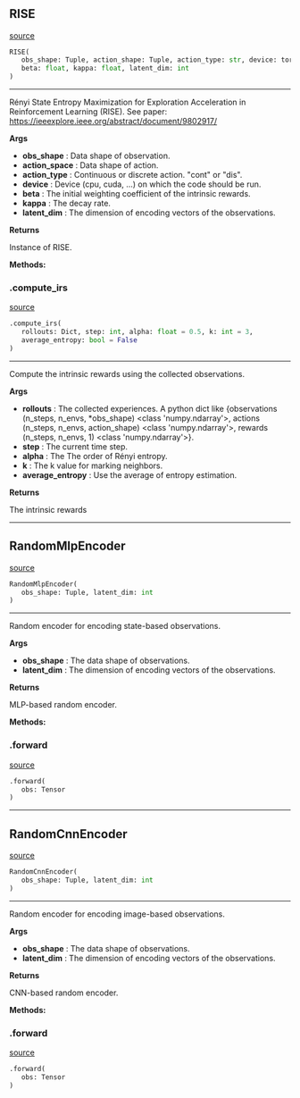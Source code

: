 #


## RISE
[source](https://github.com/RLE-Foundation/Hsuanwu/blob/main/hsuanwu/xplore/reward/rise.py/#L74)
```python 
RISE(
   obs_shape: Tuple, action_shape: Tuple, action_type: str, device: torch.device,
   beta: float, kappa: float, latent_dim: int
)
```


---
Rényi State Entropy Maximization for Exploration Acceleration in Reinforcement Learning (RISE).
See paper: https://ieeexplore.ieee.org/abstract/document/9802917/


**Args**

* **obs_shape**  : Data shape of observation.
* **action_space**  : Data shape of action.
* **action_type**  : Continuous or discrete action. "cont" or "dis".
* **device**  : Device (cpu, cuda, ...) on which the code should be run.
* **beta**  : The initial weighting coefficient of the intrinsic rewards.
* **kappa**  : The decay rate.
* **latent_dim**  : The dimension of encoding vectors of the observations.


**Returns**

Instance of RISE.


**Methods:**


### .compute_irs
[source](https://github.com/RLE-Foundation/Hsuanwu/blob/main/hsuanwu/xplore/reward/rise.py/#L118)
```python
.compute_irs(
   rollouts: Dict, step: int, alpha: float = 0.5, k: int = 3,
   average_entropy: bool = False
)
```

---
Compute the intrinsic rewards using the collected observations.


**Args**

* **rollouts**  : The collected experiences. A python dict like
    {observations (n_steps, n_envs, *obs_shape) <class 'numpy.ndarray'>,
    actions (n_steps, n_envs, action_shape) <class 'numpy.ndarray'>,
    rewards (n_steps, n_envs, 1) <class 'numpy.ndarray'>}.
* **step**  : The current time step.
* **alpha**  : The The order of Rényi entropy.
* **k**  : The k value for marking neighbors.
* **average_entropy**  : Use the average of entropy estimation.


**Returns**

The intrinsic rewards

----


## RandomMlpEncoder
[source](https://github.com/RLE-Foundation/Hsuanwu/blob/main/hsuanwu/xplore/reward/rise.py/#L48)
```python 
RandomMlpEncoder(
   obs_shape: Tuple, latent_dim: int
)
```


---
Random encoder for encoding state-based observations.


**Args**

* **obs_shape**  : The data shape of observations.
* **latent_dim**  : The dimension of encoding vectors of the observations.


**Returns**

MLP-based random encoder.


**Methods:**


### .forward
[source](https://github.com/RLE-Foundation/Hsuanwu/blob/main/hsuanwu/xplore/reward/rise.py/#L70)
```python
.forward(
   obs: Tensor
)
```


----


## RandomCnnEncoder
[source](https://github.com/RLE-Foundation/Hsuanwu/blob/main/hsuanwu/xplore/reward/rise.py/#L9)
```python 
RandomCnnEncoder(
   obs_shape: Tuple, latent_dim: int
)
```


---
Random encoder for encoding image-based observations.


**Args**

* **obs_shape**  : The data shape of observations.
* **latent_dim**  : The dimension of encoding vectors of the observations.


**Returns**

CNN-based random encoder.


**Methods:**


### .forward
[source](https://github.com/RLE-Foundation/Hsuanwu/blob/main/hsuanwu/xplore/reward/rise.py/#L40)
```python
.forward(
   obs: Tensor
)
```


